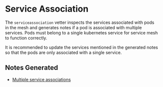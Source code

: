 # Service Association

The `serviceassociation` vetter inspects the services associated with pods in
the mesh and generates notes if a pod is associated with multiple services.
Pods must belong to a single kubernetes service for service mesh to function
correctly.

It is recommended to update the services mentioned in the generated
notes so that the pods are only associated with a single service.

## Notes Generated

- [Multiple service associations](README-multiple-service-association.md)

